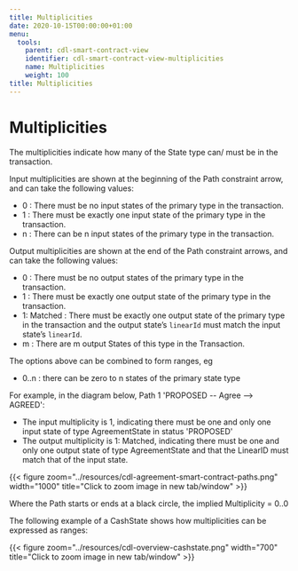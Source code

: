 ```yaml
---
title: Multiplicities
date: 2020-10-15T00:00:00+01:00
menu:
  tools:
    parent: cdl-smart-contract-view
    identifier: cdl-smart-contract-view-multiplicities
    name: Multiplicities
    weight: 100
title: Multiplicities
---
```


# Multiplicities

The multiplicities indicate how many of the State type can/ must be in the transaction.

Input multiplicities are shown at the beginning of the Path constraint arrow, and can take the following values:

* 0 : There must be no input states of the primary type in the transaction.
* 1 : There must be exactly one input state of the primary type in the transaction.
* n : There can be n input states of the primary type in the transaction.

Output multiplicities are shown at the end of the Path constraint arrows, and can take the following values:

* 0 : There must be no output states of the primary type in the transaction.
* 1 : There must be exactly one output state of the primary type in the transaction.
* 1: Matched : There must be exactly one output state of the primary type in the transaction and the output state’s `linearId` must match the input state’s `linearId`.
* m : There are m output States of this type in the Transaction.

The options above can be combined to form ranges, eg

* 0..n : there can be zero to n states of the primary state type

For example, in the diagram below,  Path 1 'PROPOSED -- Agree --> AGREED':

* The input multiplicity is 1, indicating there must be one and only one input state of type AgreementState in status 'PROPOSED'
* The output multiplicity is 1: Matched, indicating there must be one and only one output state of type AgreementState and that the LinearID must match that of the input state.

{{< figure zoom="../resources/cdl-agreement-smart-contract-paths.png" width="1000" title="Click to zoom image in new tab/window" >}}

Where the Path starts or ends at a black circle, the implied Multiplicity = 0..0

The following example of a CashState shows how multiplicities can be expressed as ranges:

{{< figure zoom="../resources/cdl-overview-cashstate.png" width="700" title="Click to zoom image in new tab/window" >}}
